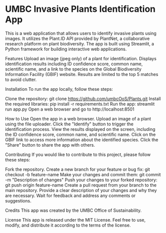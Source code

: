 # UMBC Invasive Plants Identification App
This is a web application that allows users to identify invasive plants using images. It utilizes the Plant.ID API provided by PlantNet, a collaborative research platform on plant biodiversity. The app is built using Streamlit, a Python framework for building interactive web applications.

Features
Upload an image (jpeg only) of a plant for identification.
Displays identification results including ID confidence score, common name, scientific name, and a link to the species on the Global Biodiversity Information Facility (GBIF) website.
Results are limited to the top 5 matches to avoid clutter.


Installation
To run the app locally, follow these steps:

Clone the repository: git clone https://github.com/umbcOoS/Plants.git
Install the required libraries: pip install -r requirements.txt
Run the app: streamlit run app.py
Open a web browser and go to http://localhost:8501

How to Use
Open the app in a web browser.
Upload an image of a plant using the file uploader.
Click the "Identify" button to trigger the identification process.
View the results displayed on the screen, including the ID confidence score, common name, and scientific name.
Click on the GBIF link to access more information about the identified species.
Click the "Share" button to share the app with others.

Contributing
If you would like to contribute to this project, please follow these steps:

Fork the repository.
Create a new branch for your feature or bug fix: git checkout -b feature-name
Make your changes and commit them: git commit -m "Description of changes"
Push your changes to your forked repository: git push origin feature-name
Create a pull request from your branch to the main repository.
Provide a clear description of your changes and why they are necessary.
Wait for feedback and address any comments or suggestions.

Credits
This app was created by the UMBC Office of Sustainability. 

License
This app is released under the MIT License. Feel free to use, modify, and distribute it according to the terms of the license.



